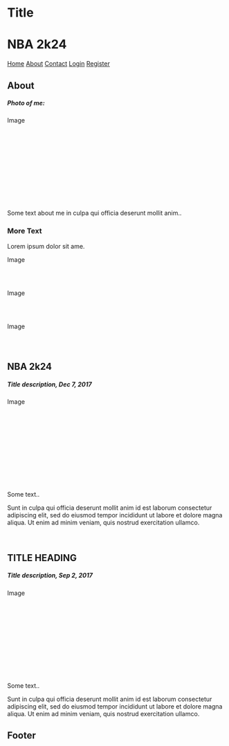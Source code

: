 # Title
<html>
<head>
<title>NBA 2k24</title>
<link rel="stylesheet" type="text/css" href="style.css">
</head>
<body>
<div class="header">
<h1>NBA 2k24</h1>
</div>
<div class="navbar">
<a href="index.php">Home</a>
<a href="about.php">About</a>
<a href="contact.php">Contact</a>
<a href="login.php">Login</a>
<a href="register.php">Register</a>
</div>
<div class="row">
<div class="side">
<h2>About</h2>
<h5>Photo of me:</h5>
<div class="fakeimg" style="height:200px;">Image</div>
<p>Some text about me in culpa qui officia deserunt mollit anim..</p>
<h3>More Text</h3>
<p>Lorem ipsum dolor sit ame.</p>
<div class="fakeimg" style="height:60px;">Image</div><br>
<div class="fakeimg" style="height:60px;">Image</div><br>
<div class="fakeimg" style="height:60px;">Image</div>
</div>
<div class="main">
<h2>NBA 2k24</h2>
<h5>Title description, Dec 7, 2017</h5>
<div class="fakeimg" style="height:200px;">Image</div>
<p>Some text..</p>
<p>Sunt in culpa qui officia deserunt mollit anim id est laborum consectetur adipiscing elit, sed do eiusmod tempor incididunt ut labore et dolore magna aliqua. Ut enim ad minim veniam, quis nostrud exercitation ullamco.</p>
<br>
<h2>TITLE HEADING</h2>
<h5>Title description, Sep 2, 2017</h5>
<div class="fakeimg" style="height:200px;">Image</div>
<p>Some text..</p>
<p>Sunt in culpa qui officia deserunt mollit anim id est laborum consectetur adipiscing elit, sed do eiusmod tempor incididunt ut labore et dolore magna aliqua. Ut enim ad minim veniam, quis nostrud exercitation ullamco.</p>
</div>
</div>
<div class="footer">
<h2>Footer</h2>
</div>
</body>
</html>
